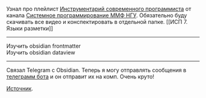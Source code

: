 Узнал про плейлист [Инструментарий современного программиста](https://www.youtube.com/watch?v=cUgJd-TaJ-8&list=PLvlXwdZfiHt-yuxOLvTlAW-SLPNP9vyE_) от канала [Системное программирование ММФ НГУ](https://www.youtube.com/@syspro_mmf_nsu). Обязательно буду скачивать все видео и конспектировать в отдельной папке.
[[ИСП 7. Языки разметки]]

---
Изучить obsidian frontmatter  
Изучить obsidian dataview  

---
Связал Telegram с Obsidian. Теперь я могу отправлять сообщения в [телеграмм бота](https://t.me/ObsidianTransferBot) и он отправит их на комп. Очень круто!

[Источник](https://www.youtube.com/watch?v=FR4BVmbR5dk).